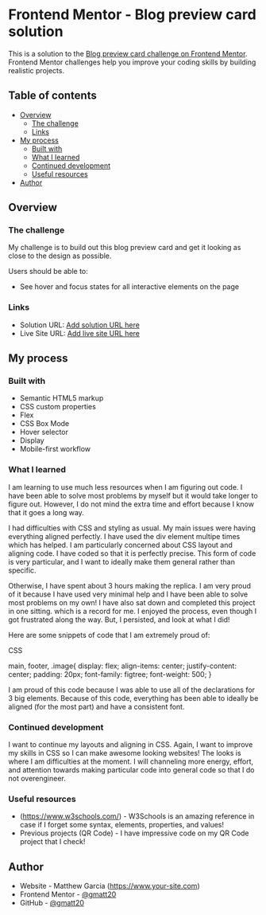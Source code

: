 # Frontend Mentor - Blog preview card solution

This is a solution to the [Blog preview card challenge on Frontend Mentor](https://www.frontendmentor.io/challenges/blog-preview-card-ckPaj01IcS). Frontend Mentor challenges help you improve your coding skills by building realistic projects. 

## Table of contents

- [Overview](#overview)
  - [The challenge](#the-challenge)
  - [Links](#links)
- [My process](#my-process)
  - [Built with](#built-with)
  - [What I learned](#what-i-learned)
  - [Continued development](#continued-development)
  - [Useful resources](#useful-resources)
- [Author](#author)

## Overview

### The challenge

My challenge is to build out this blog preview card and get it looking as close to the design as possible.

Users should be able to:

- See hover and focus states for all interactive elements on the page

### Links

- Solution URL: [Add solution URL here](https://your-solution-url.com)
- Live Site URL: [Add live site URL here](https://your-live-site-url.com)

## My process

### Built with

- Semantic HTML5 markup
- CSS custom properties
- Flex
- CSS Box Mode
- Hover selector
- Display
- Mobile-first workflow

### What I learned

I am learning to use much less resources when I am figuring out code. I have been able to solve most problems by myself but it would take longer to figure out. However, I do not mind the extra time and effort because I know that it goes a long way. 

I had difficulties with CSS and styling as usual. My main issues were having everything aligned perfectly. I have used the div element multipe times which has helped. I am particularly concerned about CSS layout and aligning code. I have coded so that it is perfectly precise. This form of code is very particular, and I want to ideally make them general rather than specific. 

Otherwise, I have spent about 3 hours making the replica. I am very proud of it because I have used very minimal help and I have been able to solve most problems on my own! I have also sat down and completed this project in one sitting. which is a record for me. I enjoyed the process, even though I got frustrated along the way. But, I persisted, and look at what I did!

Here are some snippets of code that I am extremely proud of:

CSS

main, footer, .image{
    display: flex;
    align-items: center;
    justify-content: center;
    padding: 20px;
    font-family: figtree;
    font-weight: 500;
}

I am proud of this code because I was able to use all of the declarations for 3 big elements. Because of this code, everything has been able to ideally be aligned (for the most part) and have a consistent font.

### Continued development

I want to continue my layouts and aligning in CSS. Again, I want to improve my skills in CSS so I can make awesome looking websites! The looks is where I am difficulties at the moment. I will channeling more energy, effort, and attention towards making particular code into general code so that I do not overengineer. 

### Useful resources

- (https://www.w3schools.com/) - W3Schools is an amazing reference in case if I forget some syntax, elements, properties, and values!
- Previous projects (QR Code) - I have impressive code on my QR Code project that I check!

## Author

- Website - Matthew Garcia (https://www.your-site.com)
- Frontend Mentor - [@gmatt20](https://www.frontendmentor.io/profile/gmatt20)
- GitHub - [@gmatt20](https://github.com/gmatt20")